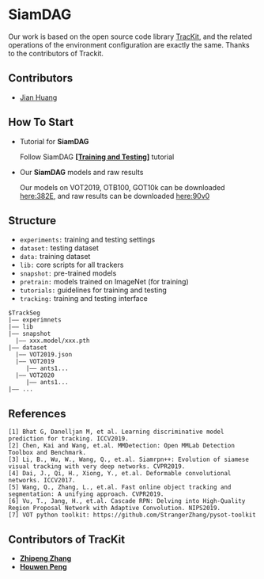 # SiamDAG


Our work is based on the open source code library [TracKit](https://github.com/researchmm/TracKit), and the related operations of the environment configuration are exactly the same. Thanks to the contributors of Trackit.

## Contributors 
- [Jian Huang](https://github.com/Huangggjian)



## How To Start
- Tutorial for **SiamDAG**

  Follow SiamDAG **[[Training and Testing]](https://github.com/Huangggjian/SiamDAG/blob/main/lib/tutorial/DAG/dag.md)** tutorial 
- Our **SiamDAG** models and raw results

  Our models on VOT2019, OTB100, GOT10k can be downloaded [here:382E](https://pan.baidu.com/s/1L_gDJQQ1mVPZQAHXUYb2UA), and raw results can be downloaded [here:90v0](https://pan.baidu.com/s/16TKQnUnmT5jSOUkuDqIWew)

## Structure
- `experiments:` training and testing settings
- `dataset:` testing dataset
- `data:` training dataset
- `lib:` core scripts for all trackers
- `snapshot:` pre-trained models 
- `pretrain:` models trained on ImageNet (for training)
- `tutorials:` guidelines for training and testing
- `tracking:` training and testing interface

```
$TrackSeg
|—— experimnets
|—— lib
|—— snapshot
  |—— xxx.model/xxx.pth
|—— dataset
  |—— VOT2019.json 
  |—— VOT2019
     |—— ants1...
  |—— VOT2020
     |—— ants1...
|—— ...

```



## References
```
[1] Bhat G, Danelljan M, et al. Learning discriminative model prediction for tracking. ICCV2019.
[2] Chen, Kai and Wang, et.al. MMDetection: Open MMLab Detection Toolbox and Benchmark.
[3] Li, B., Wu, W., Wang, Q., et.al. Siamrpn++: Evolution of siamese visual tracking with very deep networks. CVPR2019.
[4] Dai, J., Qi, H., Xiong, Y., et.al. Deformable convolutional networks. ICCV2017.
[5] Wang, Q., Zhang, L., et.al. Fast online object tracking and segmentation: A unifying approach. CVPR2019.
[6] Vu, T., Jang, H., et.al. Cascade RPN: Delving into High-Quality Region Proposal Network with Adaptive Convolution. NIPS2019.
[7] VOT python toolkit: https://github.com/StrangerZhang/pysot-toolkit
```
## Contributors of TracKit
- **[Zhipeng Zhang](https://github.com/JudasDie)**
- **[Houwen Peng](https://houwenpeng.com/)**

